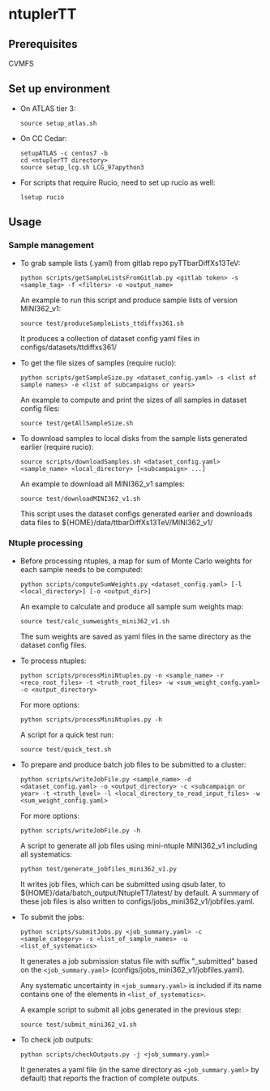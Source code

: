# ntuplerTT

## Prerequisites

CVMFS

## Set up environment

- On ATLAS tier 3:

      source setup_atlas.sh

- On CC Cedar:

      setupATLAS -c centos7 -b
      cd <ntuplerTT directory>
      source setup_lcg.sh LCG_97apython3

- For scripts that require Rucio, need to set up rucio as well:

      lsetup rucio

## Usage

### Sample management

- To grab sample lists (.yaml) from gitlab repo pyTTbarDiffXs13TeV:

      python scripts/getSampleListsFromGitlab.py <gitlab token> -s <sample_tag> -f <filters> -o <output_name>

  An example to run this script and produce sample lists of version MINI362_v1:

      source test/produceSampleLists_ttdiffxs361.sh

  It produces a collection of dataset config yaml files in configs/datasets/ttdiffxs361/

- To get the file sizes of samples (require rucio):

      python scripts/getSampleSize.py <dataset_config.yaml> -s <list of sample names> -e <list of subcampaigns or years>

  An example to compute and print the sizes of all samples in dataset config files:

      source test/getAllSampleSize.sh

- To download samples to local disks from the sample lists generated earlier (require rucio):

      source scripts/downloadSamples.sh <dataset_config.yaml> <sample_name> <local_directory> [<subcampaign> ...]

  An example to download all MINI362_v1 samples:

      source test/downloadMINI362_v1.sh

  This script uses the dataset configs generated earlier and downloads data files to ${HOME}/data/ttbarDiffXs13TeV/MINI362_v1/

### Ntuple processing

- Before processing ntuples, a map for sum of Monte Carlo weights for each sample needs to be computed:

      python scripts/computeSumWeights.py <dataset_config.yaml> [-l <local_directory>] [-o <output_dir>]

  An example to calculate and produce all sample sum weights map:

      source test/calc_sumweights_mini362_v1.sh

  The sum weights are saved as yaml files in the same directory as the dataset config files.

- To process ntuples:

      python scripts/processMiniNtuples.py -n <sample_name> -r <reco_root_files> -t <truth_root_files> -w <sum_weight_confg.yaml> -o <output_directory>

  For more options:

      python scripts/processMiniNtuples.py -h

  A script for a quick test run:

      source test/quick_test.sh 

- To prepare and produce batch job files to be submitted to a cluster:

      python scripts/writeJobFile.py <sample_name> -d <dataset_config.yaml> -o <output_directory> -c <subcampaign or year> -t <truth_level> -l <local_directory_to_read_input_files> -w <sum_weight_config.yaml>

  For more options:

      python scripts/writeJobFile.py -h

  A script to generate all job files using mini-ntuple MINI362_v1 including all systematics:
  
      python test/generate_jobfiles_mini362_v1.py

  It writes job files, which can be submitted using qsub later, to ${HOME}/data/batch_output/NtupleTT/latest/ by default. 
  A summary of these job files is also written to configs/jobs_mini362_v1/jobfiles.yaml.

- To submit the jobs:

      python scripts/submitJobs.py <job_summary.yaml> -c <sample_category> -s <list_of_sample_names> -u <list_of_systematics>

  It generates a job submission status file with suffix "_submitted" based on the `<job_summary.yaml>` (configs/jobs_mini362_v1/jobfiles.yaml).

  Any systematic uncertainty in `<job_summary.yaml>` is included if its name contains one of the elements in `<list_of_systematics>`.

  A example script to submit all jobs generated in the previous step:

      source test/submit_mini362_v1.sh
      
- To check job outputs:

      python scripts/checkOutputs.py -j <job_summary.yaml>
      
  It generates a yaml file (in the same directory as `<job_summary.yaml>` by default) that reports the fraction of complete outputs.


